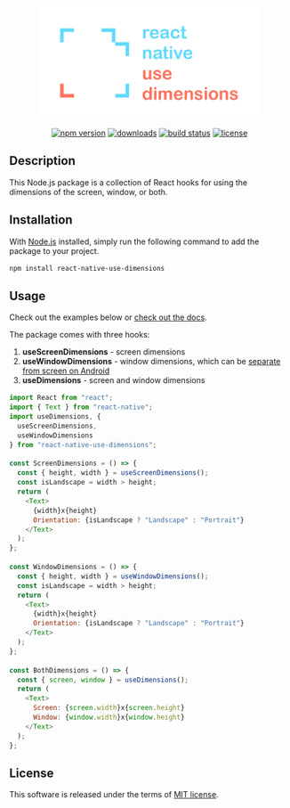 <div align="center">
<img src="assets/img/logo.png" height=200 width=400 alt="react-native-use-dimensions">

[![npm version](http://img.shields.io/npm/v/react-native-use-dimensions.svg?style=flat)](https://npmjs.org/package/react-native-use-dimensions)
[![downloads](http://img.shields.io/npm/dt/react-native-use-dimensions.svg?style=flat)](https://npmjs.org/package/react-native-use-dimensions)
[![build status](https://github.com/dawsonbooth/react-native-use-dimensions/workflows/build/badge.svg)](https://github.com/dawsonbooth/react-native-use-dimensions/actions?workflow=build)
[![license](https://img.shields.io/npm/l/react-native-use-dimensions.svg?style=flat)](https://github.com/dawsonbooth/react-native-use-dimensions/blob/master/LICENSE)

</div>

## Description

This Node.js package is a collection of React hooks for using the dimensions of the screen, window, or both.

## Installation

With [Node.js](https://nodejs.org/en/download/) installed, simply run the following command to add the package to your project.

```bash
npm install react-native-use-dimensions
```

## Usage

Check out the examples below or [check out the docs](https://dawsonbooth.github.io/react-native-use-dimensions/).

The package comes with three hooks:

1. **useScreenDimensions** - screen dimensions
2. **useWindowDimensions** - window dimensions, which can be [separate from screen on Android](https://stackoverflow.com/a/44979327/11960129)
3. **useDimensions** - screen and window dimensions

```js
import React from "react";
import { Text } from "react-native";
import useDimensions, {
  useScreenDimensions,
  useWindowDimensions
} from "react-native-use-dimensions";

const ScreenDimensions = () => {
  const { height, width } = useScreenDimensions();
  const isLandscape = width > height;
  return (
    <Text>
      {width}x{height}
      Orientation: {isLandscape ? "Landscape" : "Portrait"}
    </Text>
  );
};

const WindowDimensions = () => {
  const { height, width } = useWindowDimensions();
  const isLandscape = width > height;
  return (
    <Text>
      {width}x{height}
      Orientation: {isLandscape ? "Landscape" : "Portrait"}
    </Text>
  );
};

const BothDimensions = () => {
  const { screen, window } = useDimensions();
  return (
    <Text>
      Screen: {screen.width}x{screen.height}
      Window: {window.width}x{window.height}
    </Text>
  );
};
```

## License

This software is released under the terms of [MIT license](LICENSE).
